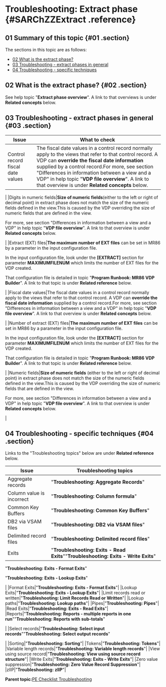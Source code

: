 # Troubleshooting: Extract phase {#SARChZZExtract .reference}

## 01 Summary of this topic {#01 .section}

The sections in this topic are as follows:

-   [02 What is the extract phase?](#02)
-   [03 Troubleshooting - extract phases in general](#03)
-   [04 Troubleshooting - specific techniques](#04)

## 02 What is the extract phase? {#02 .section}

See help topic "**Extract phase overview**". A link to that overviews is under **Related concepts** below.

## 03 Troubleshooting - extract phases in general {#03 .section}

|Issue|What to check|
|-----|-------------|
|Control record fiscal date values|The fiscal date values in a control record normally apply to the views that refer to that control record. A VDP can **override the fiscal date information** supplied by a control record.For more, see section "Differences in information between a view and a VDP" in help topic "**VDP file overview**". A link to that overview is under **Related concepts** below.

|
|Digits in numeric fields|**Size of numeric fields**\(either to the left or right of decimal point\) in extract phase does not match the size of the numeric fields defined in the view.This is caused by the VDP overriding the size of numeric fields that are defined in the view.

For more, see section "Differences in information between a view and a VDP" in help topic "**VDP file overview**". A link to that overview is under **Related concepts** below.

|
|Extract \(EXT\) files|**The maximum number of EXT files** can be set in MR86 by a parameter in the input configuration file.

In the input configuration file, look under the **\[EXTRACT\]** section for parameter **MAXIMUMFILENUM** which limits the number of EXT files for the VDP created.

That configuration file is detailed in topic "**Program Runbook: MR86 VDP Builder**". A link to that topic is under **Related reference** below.

|
|Fiscal date values|The fiscal date values in a control record normally apply to the views that refer to that control record. A VDP can **override the fiscal date information** supplied by a control record.For more, see section "Differences in information between a view and a VDP" in help topic "**VDP file overview**". A link to that overview is under **Related concepts** below.

|
|Number of extract \(EXT\) files|**The maximum number of EXT files** can be set in MR86 by a parameter in the input configuration file.

In the input configuration file, look under the **\[EXTRACT\]** section for parameter **MAXIMUMFILENUM** which limits the number of EXT files for the VDP created.

That configuration file is detailed in topic "**Program Runbook: MR86 VDP Builder**". A link to that topic is under **Related reference** below.

|
|Numeric fields|**Size of numeric fields** \(either to the left or right of decimal point\) in extract phase does not match the size of the numeric fields defined in the view.This is caused by the VDP overriding the size of numeric fields that are defined in the view.

For more, see section "Differences in information between a view and a VDP" in help topic "**VDP file overview**". A link to that overview is under **Related concepts** below.

|

## 04 Troubleshooting - specific techniques {#04 .section}

Links to the "Troubleshooting topics" below are under **Related reference** below.

|Issue|Troubleshooting topics|
|-----|----------------------|
|Aggregate records|"**Troubleshooting: Aggregate Records**"|
|Column value is incorrect|"**Troubleshooting: Column formula**"|
|Common Key Buffers|"**Troubleshooting: Common Key Buffers**"|
|DB2 via VSAM files|"**Troubleshooting: DB2 via VSAM files**"|
|Delimited record files|"**Troubleshooting: Delimited record files**"|
|Exits|"**Troubleshooting: Exits - Read Exits**""**Troubleshooting: Exits - Write Exits**"

"**Troubleshooting: Exits - Format Exits**"

"**Troubleshooting: Exits - Lookup Exits**"

|
|Format Exits|"**Troubleshooting: Exits - Format Exits**"|
|Lookup Exits|"**Troubleshooting: Exits - Lookup Exits**"|
|Limit records read or written|"**Troubleshooting: Limit Records Read or Written**"|
|Lookup paths|"**Troubleshooting: Lookup paths**"|
|Pipes|"**Troubleshooting: Pipes**"|
|Read Exits|"**Troubleshooting: Exits - Read Exits**"|
|Reports|"**Troubleshooting: Reports - multiple reports in one run**""**Troubleshooting: Reports with sub-totals**"

|
|Select records|"**Troubleshooting: Select input records**""**Troubleshooting: Select output records**"

|
|Sorting|"**Troubleshooting: Sorting**"|
|Tokens|"**Troubleshooting: Tokens**"|
|Variable length records|"**Troubleshooting: Variable length records**"|
|View using source record|"**Troubleshooting: View using source record structure**"|
|Write Exits|"**Troubleshooting: Exits - Write Exits**"|
|Zero value suppression|"**Troubleshooting: Zero Value Record Suppression**"|
|zIIP|"**Troubleshooting: zIIP**"|

**Parent topic:**[PE Checklist Troubleshooting](../html/AAR905PMChecklistTr.md)

